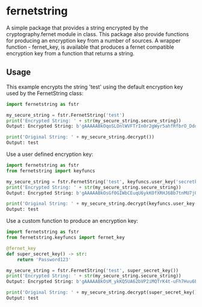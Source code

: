 # fernetstring
A simple package that provides a string encrypted by the cryptography.fernet module in class.
This package also provide functions for producing an encryption key from a number of sources.
A wrapper function - fernet_key, is available that produces a fernet compatible encryption key from a function that returns a string.

## Usage

This example encrypts the string 'test' using the default encryption key used by the FernetString class:

```python
import fernetstring as fstr

my_secure_string = fstr.FernetString('test')
print('Encrypted String: ' + str(my_secure_string.secure_string))
Output: Encrypted String: b'gAAAAABkOqoSLOnlWVFTrIn0r2gWyr5ahfRfbrO_DddYs5TskWfENaws2o91WXIaXVucG-k89lgWYAyqdxmiA8_F-zbKctiZ1Q=='

print('Original String: ' + my_secure_string.decrypt())
Output: test
```

Use a user defined encryption key:

```python
import fernetstring as fstr
from fernetstring import keyfuncs

my_secure_string = fstr.FernetString('test', keyfuncs.user_key('secretkey'))
print('Encrypted String: ' + str(my_secure_string.secure_string))
Output: Encrypted String: b'gAAAAABkOsGf0GIWbCEuqU6ykKOfXRHJ6Bb7tnMU7jO3dN2nz19FjzRR38SSMauy16RvKvteAJMOJ5B8O7eFYSBAhCX6SccRBw=='

print('Original String: ' + my_secure_string.decrypt(keyfuncs.user_key('secretkey')))
Output: test
```

Use a custom function to produce an encryption key:

```python
import fernetstring as fstr
from fernetstring.keyfuncs import fernet_key

@fernet_key
def super_secret_key() -> str:
    return 'Password123'

my_secure_string = fstr.FernetString('test', super_secret_key())
print('Encrypted String: ' + str(my_secure_string.secure_string))
Output: Encrypted String: b'gAAAAABkOsM_ykKQ5UA62bVP2iMQTrK4t-uFh7Hvu6E2RvAovOEccauYay6uX5HxViLDhBD2EI2MuSphjp6Xlw77gARxhTUlWA=='

print('Original String: ' + my_secure_string.decrypt(super_secret_key()))
Output: test
```